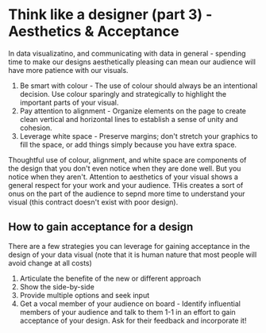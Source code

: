 # Think like a designer (part 3) - Aesthetics & Acceptance
In data visualizatino, and communicating with data in general - spending time to make our designs aesthetically pleasing can mean our audience will have more patience with our visuals. 
1. Be smart with colour - The use of colour should always be an intentional decision. Use colour sparingly and strategically to highlight the important parts of your visual.
2. Pay attention to alignment - Organize elements on the page to create clean vertical and horizontal lines to establish a sense of unity and cohesion.
3. Leverage white space - Preserve margins; don't stretch your graphics to fill the space, or add things simply because you have extra space.

Thoughtful use of colour, alignment, and white space are components of the design that you don't even notice when they are done well. But you notice when they aren't. Attention to aesthetics of your visual shows a general respect for your work and your audience. THis creates a sort of onus on the part of the audience to sepnd more time to understand your visual (this contract doesn't exist with poor design).

## How to gain acceptance for a design
There are a few strategies you can leverage for gaining acceptance in the design of your data visual (note that it is human nature that most people will avoid change at all costs) 
1. Articulate the benefite of the new or different approach
2. Show the side-by-side
3. Provide multiple options and seek input
4. Get a vocal member of your audience on board - Identify influential members of your audience and talk to them 1-1 in an effort to gain acceptance of your design. Ask for their feedback and incorporate it!

